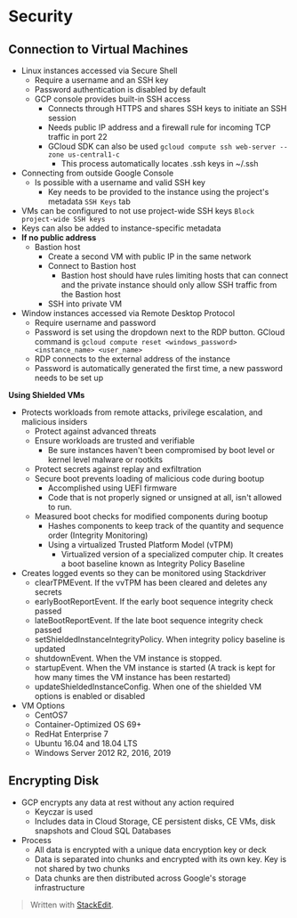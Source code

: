 # Security


## Connection to Virtual Machines

- Linux instances accessed via Secure Shell 
	- Require a username and an SSH key
	- Password authentication is disabled by default
	- GCP console provides built-in SSH access
		- Connects through HTTPS and shares SSH keys to initiate an SSH session
		- Needs public IP address and a firewall rule for incoming TCP traffic in port 22
		- GCloud SDK can also be used `gcloud compute ssh web-server --zone us-central1-c`
			- This process automatically locates .ssh keys in ~/.ssh
- Connecting from outside Google Console
	- Is possible with a username and valid SSH key
		- Key needs to be provided to the instance using the project's metadata `SSH Keys` tab
- VMs can be configured to not use project-wide SSH keys `Block project-wide SSH keys`
- Keys can also be added to instance-specific metadata
- **If no public address**
	- Bastion host
		- Create a second VM with public IP in the same network
		- Connect to Bastion host
			- Bastion host should have rules limiting hosts that can connect and the private instance should only allow SSH traffic from the Bastion host
		- SSH into private VM
- Window instances accessed via Remote Desktop Protocol
	- Require username and password
	- Password is set using the dropdown next to the RDP button. GCloud command is `gcloud compute reset <windows_password> <instance_name> <user_name>`
	- RDP connects to the external address of the instance
	- Password is automatically generated the first time, a new password needs to be set up

**Using Shielded VMs**

- Protects workloads from remote attacks, privilege escalation, and malicious insiders
	- Protect against advanced threats
	- Ensure workloads are trusted and verifiable
		- Be sure instances haven't been compromised by boot level or kernel level malware or rootkits
	- Protect secrets against replay and exfiltration
	- Secure boot prevents loading of malicious code during bootup
		- Accomplished using UEFI firmware
		- Code that is not properly signed or unsigned at all, isn't allowed to run.
	- Measured boot checks for modified components during bootup
		- Hashes components to keep track of the quantity and sequence order (Integrity Monitoring)
		- Using a virtualized Trusted Platform Model (vTPM)
			- Virtualized version of a specialized computer chip. It creates a boot baseline known as Integrity Policy Baseline
- Creates logged events so they can be monitored using Stackdriver
	- clearTPMEvent. If the vvTPM has been cleared and deletes any secrets 
	- earlyBootReportEvent. If the early boot sequence integrity check passed
	- lateBootReportEvent. If the late boot sequence integrity check passed
	- setShieldedInstanceIntegrityPolicy. When integrity policy baseline is updated
	- shutdownEvent. When the VM instance is stopped.
	- startupEvent. When the VM instance is started (A track is kept for how many times the VM instance has been restarted)
	- updateShieldedInstanceConfig. When one of the shielded VM options is enabled or disabled
- VM Options
	- CentOS7
	- Container-Optimized OS 69+
	- RedHat Enterprise 7
	- Ubuntu 16.04 and 18.04 LTS
	- Windows Server 2012 R2, 2016, 2019

## Encrypting Disk

- GCP encrypts any data at rest without any action required
	- Keyczar is used
	- Includes data in Cloud Storage, CE persistent disks, CE VMs, disk snapshots and Cloud SQL Databases
- Process
	- All data is encrypted with a unique data encryption key or deck
	- Data is separated into chunks and encrypted with its own key. Key is not shared by two chunks
	- Data chunks are then distributed across Google's storage infrastructure


> Written with [StackEdit](https://stackedit.io/).
<!--stackedit_data:
eyJoaXN0b3J5IjpbLTE2NTkxNDc1MzIsNTEyMzE3NzEsMTU1OT
g5NDMzNSw2NTE1NTY2NzddfQ==
-->